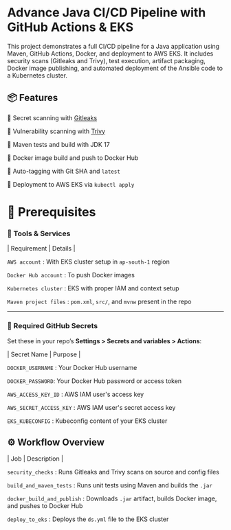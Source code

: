 # Advance Java CI/CD Pipeline with GitHub Actions & EKS

  

This project demonstrates a full CI/CD pipeline for a Java application using Maven, GitHub Actions, Docker, and deployment to AWS EKS. It includes security scans (Gitleaks and Trivy), test execution, artifact packaging, Docker image publishing, and automated deployment of the Ansible code to a Kubernetes cluster.

  
  

## 📦 Features

  

🔹 Secret scanning with [Gitleaks](https://github.com/gitleaks/gitleaks)

🔹 Vulnerability scanning with [Trivy](https://github.com/aquasecurity/trivy)

🔹 Maven tests and build with JDK 17

🔹 Docker image build and push to Docker Hub

🔹 Auto-tagging with Git SHA and `latest`

🔹 Deployment to AWS EKS via `kubectl apply`

  

# 🚧 Prerequisites

  

### 🧰 Tools & Services

  

| Requirement | Details |

`AWS account` : With EKS cluster setup in `ap-south-1` region 

`Docker Hub account` : To push Docker images 

`Kubernetes cluster` : EKS with proper IAM and context setup 

`Maven project files` : `pom.xml`, `src/`, and `mvnw` present in the repo 

  

---

  

### 🔐 Required GitHub Secrets

  

Set these in your repo’s **Settings > Secrets and variables > Actions**:

  

| Secret Name | Purpose |

`DOCKER_USERNAME` : Your Docker Hub username 

`DOCKER_PASSWORD`: Your Docker Hub password or access token 

`AWS_ACCESS_KEY_ID` :  AWS IAM user's access key 

`AWS_SECRET_ACCESS_KEY` : AWS IAM user's secret access key 

`EKS_KUBECONFIG` : Kubeconfig content of your EKS cluster 

  
  

## ⚙️ Workflow Overview

  

| Job | Description |



`security_checks` : Runs Gitleaks and Trivy scans on source and config files 

`build_and_maven_tests` : Runs unit tests using Maven and builds the `.jar` 

`docker_build_and_publish` : Downloads `.jar` artifact, builds Docker image, and pushes to Docker Hub

`deploy_to_eks` : Deploys the `ds.yml` file to the EKS cluster 

